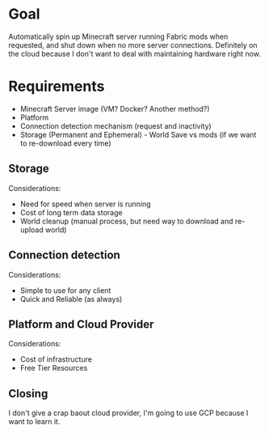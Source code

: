 # Goal
Automatically spin up Minecraft server running Fabric mods when requested, and shut down
when no more server connections. Definitely on the cloud because I don't want to deal with
maintaining hardware right now.

# Requirements
* Minecraft Server image (VM? Docker? Another method?)
* Platform
* Connection detection mechanism (request and inactivity)
* Storage (Permanent and Ephemeral) - World Save vs mods (if we want to re-download every time)

## Storage
Considerations:
* Need for speed when server is running
* Cost of long term data storage
* World cleanup (manual process, but need way to download and re-upload world)

## Connection detection
Considerations:
* Simple to use for any client
* Quick and Reliable (as always)

## Platform and Cloud Provider
Considerations:
* Cost of infrastructure
* Free Tier Resources

## Closing
I don't give a crap baout cloud provider, I'm going to use GCP because I want to learn it.
